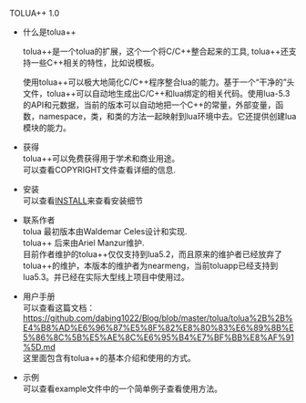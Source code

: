 TOLUA++ 1.0

- 什么是tolua++
  
    tolua++是一个tolua的扩展，这个一个将C/C++整合起来的工具, tolua++还支持一些C++相关的特性，比如说模板。

    使用tolua++可以极大地简化C/C++程序整合lua的能力。基于一个“干净的”头文件，tolua++可以自动地生成出C/C++和lua绑定的相关代码。使用lua-5.3的API和元数据，当前的版本可以自动地把一个C++的常量，外部变量，函数，namespace，类，和类的方法一起映射到lua环境中去。它还提供创建lua模块的能力。

- 获得  
    tolua++可以免费获得用于学术和商业用途。  
    可以查看COPYRIGHT文件查看详细的信息.

- 安装  
    可以查看[INSTALL](INSTALL.md)来查看安装细节

- 联系作者   
    tolua 最初版本由Waldemar Celes设计和实现.  
    tolua++ 后来由Ariel Manzur维护.  
    目前作者维护的tolua++仅仅支持到lua5.2，而且原来的维护者已经放弃了tolua++的维护，本版本的维护者为nearmeng，当前toluapp已经支持到lua5.3。并已经在实际大型线上项目中使用过。

- 用户手册  
    可以查看这篇文档：   
    https://github.com/dabing1022/Blog/blob/master/tolua/tolua%2B%2B%E4%B8%AD%E6%96%87%E5%8F%82%E8%80%83%E6%89%8B%E5%86%8C%5B%E5%AE%8C%E6%95%B4%E7%BF%BB%E8%AF%91%5D.md  
    这里面包含有tolua++的基本介绍和使用的方式。

- 示例  
    可以查看example文件中的一个简单例子查看使用方法。
